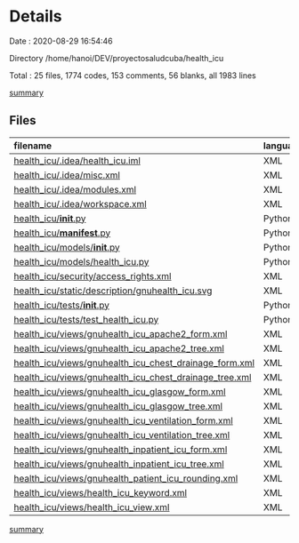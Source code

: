 # Details

Date : 2020-08-29 16:54:46

Directory /home/hanoi/DEV/proyectosaludcuba/health_icu

Total : 25 files,  1774 codes, 153 comments, 56 blanks, all 1983 lines

[summary](results.md)

## Files
| filename | language | code | comment | blank | total |
| :--- | :--- | ---: | ---: | ---: | ---: |
| [health_icu/.idea/health_icu.iml](/health_icu/.idea/health_icu.iml) | XML | 11 | 0 | 0 | 11 |
| [health_icu/.idea/misc.xml](/health_icu/.idea/misc.xml) | XML | 4 | 0 | 0 | 4 |
| [health_icu/.idea/modules.xml](/health_icu/.idea/modules.xml) | XML | 8 | 0 | 0 | 8 |
| [health_icu/.idea/workspace.xml](/health_icu/.idea/workspace.xml) | XML | 486 | 0 | 0 | 486 |
| [health_icu/__init__.py](/health_icu/__init__.py) | Python | 1 | 2 | 1 | 4 |
| [health_icu/__manifest__.py](/health_icu/__manifest__.py) | Python | 31 | 10 | 7 | 48 |
| [health_icu/models/__init__.py](/health_icu/models/__init__.py) | Python | 1 | 1 | 1 | 3 |
| [health_icu/models/health_icu.py](/health_icu/models/health_icu.py) | Python | 511 | 68 | 9 | 588 |
| [health_icu/security/access_rights.xml](/health_icu/security/access_rights.xml) | XML | 5 | 3 | 3 | 11 |
| [health_icu/static/description/gnuhealth_icu.svg](/health_icu/static/description/gnuhealth_icu.svg) | XML | 325 | 1 | 2 | 328 |
| [health_icu/tests/__init__.py](/health_icu/tests/__init__.py) | Python | 1 | 4 | 3 | 8 |
| [health_icu/tests/test_health_icu.py](/health_icu/tests/test_health_icu.py) | Python | 16 | 1 | 5 | 22 |
| [health_icu/views/gnuhealth_icu_apache2_form.xml](/health_icu/views/gnuhealth_icu_apache2_form.xml) | XML | 47 | 4 | 2 | 53 |
| [health_icu/views/gnuhealth_icu_apache2_tree.xml](/health_icu/views/gnuhealth_icu_apache2_tree.xml) | XML | 16 | 3 | 2 | 21 |
| [health_icu/views/gnuhealth_icu_chest_drainage_form.xml](/health_icu/views/gnuhealth_icu_chest_drainage_form.xml) | XML | 23 | 3 | 3 | 29 |
| [health_icu/views/gnuhealth_icu_chest_drainage_tree.xml](/health_icu/views/gnuhealth_icu_chest_drainage_tree.xml) | XML | 21 | 0 | 1 | 22 |
| [health_icu/views/gnuhealth_icu_glasgow_form.xml](/health_icu/views/gnuhealth_icu_glasgow_form.xml) | XML | 24 | 4 | 2 | 30 |
| [health_icu/views/gnuhealth_icu_glasgow_tree.xml](/health_icu/views/gnuhealth_icu_glasgow_tree.xml) | XML | 20 | 4 | 2 | 26 |
| [health_icu/views/gnuhealth_icu_ventilation_form.xml](/health_icu/views/gnuhealth_icu_ventilation_form.xml) | XML | 24 | 4 | 1 | 29 |
| [health_icu/views/gnuhealth_icu_ventilation_tree.xml](/health_icu/views/gnuhealth_icu_ventilation_tree.xml) | XML | 19 | 4 | 1 | 24 |
| [health_icu/views/gnuhealth_inpatient_icu_form.xml](/health_icu/views/gnuhealth_inpatient_icu_form.xml) | XML | 28 | 4 | 2 | 34 |
| [health_icu/views/gnuhealth_inpatient_icu_tree.xml](/health_icu/views/gnuhealth_inpatient_icu_tree.xml) | XML | 19 | 4 | 1 | 24 |
| [health_icu/views/gnuhealth_patient_icu_rounding.xml](/health_icu/views/gnuhealth_patient_icu_rounding.xml) | XML | 88 | 4 | 0 | 92 |
| [health_icu/views/health_icu_keyword.xml](/health_icu/views/health_icu_keyword.xml) | XML | 0 | 21 | 2 | 23 |
| [health_icu/views/health_icu_view.xml](/health_icu/views/health_icu_view.xml) | XML | 45 | 4 | 6 | 55 |

[summary](results.md)